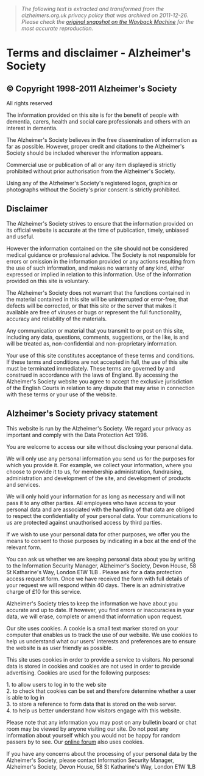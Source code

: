 > *The following text is extracted and transformed from the alzheimers.org.uk privacy policy that was archived on 2011-12-26. Please check the [original snapshot on the Wayback Machine](https://web.archive.org/web/20111226121352id_/http%3A//www.alzheimers.org.uk/site/scripts/terms.php) for the most accurate reproduction.*

# Terms and disclaimer - Alzheimer's Society

## © Copyright 1998-2011 Alzheimer's Society  
All rights reserved

The information provided on this site is for the benefit of people with dementia, carers, health and social care professionals and others with an interest in dementia. 

The Alzheimer's Society believes in the free dissemination of information as far as possible. However, proper credit and citations to the Alzheimer's Society should be included wherever the information appears. 

Commercial use or publication of all or any item displayed is strictly prohibited without prior authorisation from the Alzheimer's Society. 

Using any of the Alzheimer's Society's registered logos, graphics or photographs without the Society's prior consent is strictly prohibited.

## Disclaimer 

The Alzheimer's Society strives to ensure that the information provided on its official website is accurate at the time of publication, timely, unbiased and useful. 

However the information contained on the site should not be considered medical guidance or professional advice. The Society is not responsible for errors or omission in the information provided or any actions resulting from the use of such information, and makes no warranty of any kind, either expressed or implied in relation to this information. Use of the information provided on this site is voluntary. 

The Alzheimer's Society does not warrant that the functions contained in the material contained in this site will be uninterrupted or error-free, that defects will be corrected, or that this site or the server that makes it available are free of viruses or bugs or represent the full functionality, accuracy and reliability of the materials.

Any communication or material that you transmit to or post on this site, including any data, questions, comments, suggestions, or the like, is and will be treated as, non-confidential and non-proprietary information. 

Your use of this site constitutes acceptance of these terms and conditions. If these terms and conditions are not accepted in full, the use of this site must be terminated immediately. These terms are governed by and construed in accordance with the laws of England. By accessing the Alzheimer's Society website you agree to accept the exclusive jurisdiction of the English Courts in relation to any dispute that may arise in connection with these terms or your use of the website. 

## Alzheimer's Society privacy statement

This website is run by the Alzheimer's Society. We regard your privacy as important and comply with the Data Protection Act 1998. 

You are welcome to access our site without disclosing your personal data. 

We will only use any personal information you send us for the purposes for which you provide it. For example, we collect your information, where you choose to provide it to us, for membership administration, fundraising, administration and development of the site, and development of products and services. 

We will only hold your information for as long as necessary and will not pass it to any other parties. All employees who have access to your personal data and are associated with the handling of that data are obliged to respect the confidentiality of your personal data. Your communications to us are protected against unauthorised access by third parties.

If we wish to use your personal data for other purposes, we offer you the means to consent to those purposes by indicating in a box at the end of the relevant form. 

You can ask us whether we are keeping personal data about you by writing to the Information Security Manager, Alzheimer's Society, Devon House, 58 St Katharine's Way, London E1W 1LB . Please ask for a data protection access request form. Once we have received the form with full details of your request we will respond within 40 days. There is an administrative charge of £10 for this service. 

Alzheimer's Society tries to keep the information we have about you accurate and up to date. If however, you find errors or inaccuracies in your data, we will erase, complete or amend that information upon request. 

Our site uses cookies. A cookie is a small text marker stored on your computer that enables us to track the use of our website. We use cookies to help us understand what our users' interests and preferences are to ensure the website is as user friendly as possible.

This site uses cookies in order to provide a service to visitors. No personal data is stored in cookies and cookies are not used in order to provide advertising. Cookies are used for the following purposes:

1\. to allow users to log in to the web site  
2\. to check that cookies can be set and therefore determine whether a user is able to log in  
3\. to store a reference to form data that is stored on the web server.  
4\. to help us better understand how visitors engage with this website. 

Please note that any information you may post on any bulletin board or chat room may be viewed by anyone visiting our site. Do not post any information about yourself which you would not be happy for random passers by to see. Our [online forum](http://www.alzheimers.org.uk/talkingpoint/site/index.php "bulletin boards") also uses cookies.

If you have any concerns about the processing of your personal data by the Alzheimer's Society, please contact Information Security Manager, Alzheimer's Society, Devon House, 58 St Katharine's Way, London E1W 1LB 
